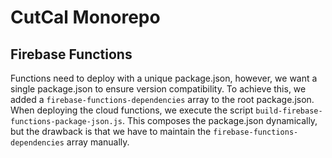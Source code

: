 # CutCal Monorepo

## Firebase Functions

Functions need to deploy with a unique package.json, however, we want a single package.json to ensure version compatibility. To achieve this, we added a `firebase-functions-dependencies` array to the root package.json. When deploying the cloud functions, we execute the script `build-firebase-functions-package-json.js`. This composes the package.json dynamically, but the drawback is that we have to maintain the `firebase-functions-dependencies` array manually.
